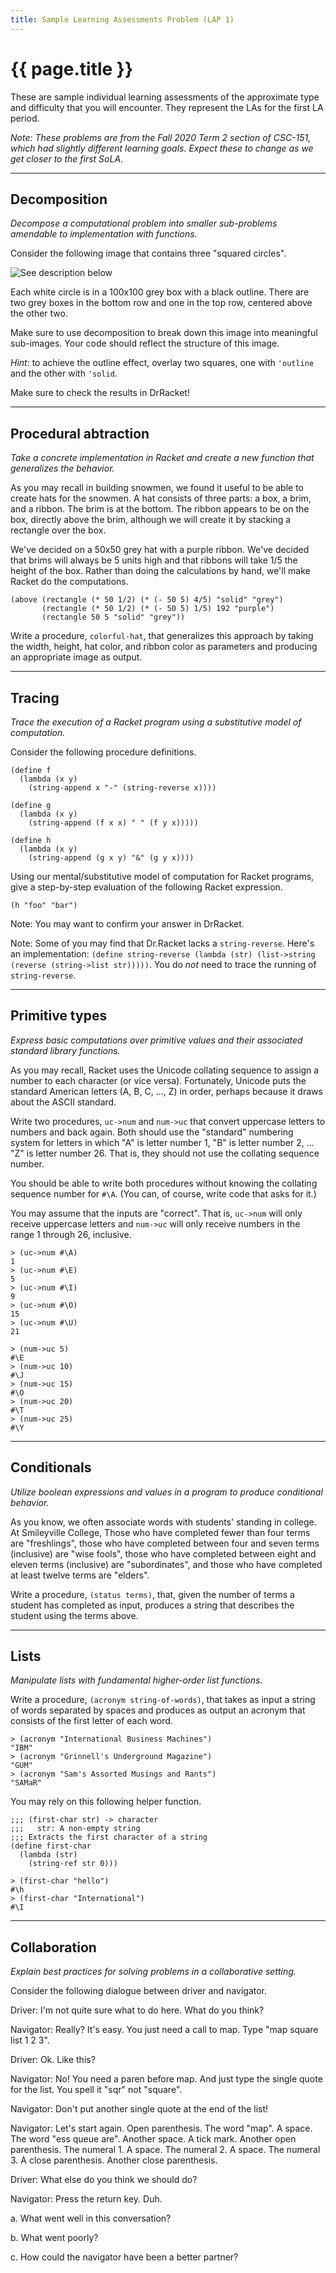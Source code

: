 ```yaml
---
title: Sample Learning Assessments Problem (LAP 1)
---
```

# {{ page.title }}

These are sample individual learning assessments of the approximate type 
and difficulty that you will encounter.
They represent the LAs for the first LA period.

_Note: These problems are from the Fall 2020 Term 2 section of CSC-151,
which had slightly different learning goals._
_Expect these to change as we get closer to the first SoLA_.

---

## Decomposition

_Decompose a computational problem into smaller sub-problems amendable to implementation with functions._

Consider the following image that contains three "squared circles".

![See description below](../images/three-circles.png)

Each white circle is in a 100x100 grey box with a black outline.  There
are two grey boxes in the bottom row and one in the top row, centered above
the other two.

Make sure to use decomposition to break down this image into meaningful sub-images.  Your code should reflect the structure of this image.

_Hint_: to achieve the outline effect, overlay two squares, one with `'outline` and the other with `'solid`.

Make sure to check the results in DrRacket!

---

## Procedural abtraction

_Take a concrete implementation in Racket and create a new function that generalizes the behavior._

As you may recall in building snowmen, we found it useful to be able
to create hats for the snowmen.  A hat consists of three parts: a box,
a brim, and a ribbon.  The brim is at the bottom.  The ribbon appears
to be on the box, directly above the brim, although we will create it
by stacking a rectangle over the box.

We've decided on a 50x50 grey hat with a purple ribbon.  We've
decided that brims will always be 5 units high and that ribbons
will take 1/5 the height of the box.  Rather than doing the
calculations by hand, we'll make Racket do the computations.

```racket
(above (rectangle (* 50 1/2) (* (- 50 5) 4/5) "solid" "grey")
       (rectangle (* 50 1/2) (* (- 50 5) 1/5) 192 "purple")
       (rectangle 50 5 "solid" "grey"))
```

Write a procedure, `colorful-hat`, that generalizes this approach
by taking the width, height, hat color, and ribbon color as parameters
and producing an appropriate image as output.

---

## Tracing

_Trace the execution of a Racket program using a substitutive model of computation._

Consider the following procedure definitions.

```racket
(define f 
  (lambda (x y)
    (string-append x "-" (string-reverse x))))

(define g
  (lambda (x y)
    (string-append (f x x) " " (f y x)))))

(define h 
  (lambda (x y)
    (string-append (g x y) "&" (g y x))))
```

Using our mental/substitutive model of computation for Racket programs,
give a step-by-step evaluation of the following Racket expression.

```racket
(h "foo" "bar")
```

Note: You may want to confirm your answer in DrRacket.  

Note: Some of you may find that Dr.Racket lacks a `string-reverse`.
Here's an implementation: `(define string-reverse (lambda (str)
(list->string (reverse (string->list str)))))`.  You do *not* need
to trace the running of `string-reverse`.

---

## Primitive types

_Express basic computations over primitive values and their associated standard library functions._

As you may recall, Racket uses the Unicode collating sequence to assign
a number to each character (or vice versa).  Fortunately, Unicode puts
the standard American letters (A, B, C, ..., Z) in order, perhaps
because it draws about the ASCII standard.

Write two procedures, `uc->num` and `num->uc` that convert uppercase
letters to numbers and back again.  Both should use the "standard"
numbering system for letters  in which "A" is letter number 1, "B"
is letter number 2, ... "Z" is letter number 26.  That is, they should
not use the collating sequence number.

You should be able to write both procedures without knowing the
collating sequence number for `#\A`.  (You can, of course, write
code that asks for it.)

You may assume that the inputs are "correct".  That is, `uc->num` will
only receive uppercase letters and `num->uc` will only receive numbers
in the range 1 through 26, inclusive.

```drracket
> (uc->num #\A)
1
> (uc->num #\E)
5
> (uc->num #\I)
9
> (uc->num #\O)
15
> (uc->num #\U)
21
```

```drracket
> (num->uc 5)
#\E
> (num->uc 10)
#\J
> (num->uc 15)
#\O
> (num->uc 20)
#\T
> (num->uc 25)
#\Y
```

---

## Conditionals

_Utilize boolean expressions and values in a program to produce conditional behavior._

As you know, we often associate words with students' standing in
college.  At Smileyville College, Those who have completed fewer
than four terms are "freshlings", those who have completed between
four and seven terms (inclusive) are "wise fools", those who have
completed between eight and eleven terms (inclusive) are "subordinates",
and those who have completed at least twelve terms are "elders".

Write a procedure, `(status terms)`, that, given the number of
terms a student has completed as input, produces a string that
describes the student using the terms above.

---

## Lists

_Manipulate lists with fundamental higher-order list functions._

Write a procedure, `(acronym string-of-words)`, that takes as input
a string of words separated by spaces and produces as output an
acronym that consists of the first letter of each word.

```racket
> (acronym "International Business Machines")
"IBM"
> (acronym "Grinnell's Underground Magazine")
"GUM"
> (acronym "Sam's Assorted Musings and Rants")
"SAMaR"
```

You may rely on this following helper function.

```racket
;;; (first-char str) -> character
;;;   str: A non-empty string
;;; Extracts the first character of a string
(define first-char
  (lambda (str)
    (string-ref str 0)))
```

```racket
> (first-char "hello")
#\h
> (first-char "International")
#\I
```

---

## Collaboration

_Explain best practices for solving problems in a collaborative setting._

Consider the following dialogue between driver and navigator.

Driver: I'm not quite sure what to do here.  What do you think?

Navigator: Really?  It's easy.  You just need a call to map.  Type
"map square list 1 2 3". 

Driver: Ok.  Like this?

Navigator: No!  You need a paren before map.  And just type the
single quote for the list.  You spell it "sqr" not "square".

Navigator: Don't put another single quote at the end of the list!

Navigator: Let's start again.  Open parenthesis.  The word "map".  A space.
The word "ess queue are".  Another space.  A tick mark.  Another open
parenthesis.  The numeral 1.  A space.  The numeral 2.  A space.  The
numeral 3.  A close parenthesis.  Another close parenthesis.

Driver: What else do you think we should do?

Navigator: Press the return key.  Duh.

a. What went well in this conversation?

b. What went poorly?

c. How could the navigator have been a better partner?

